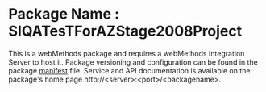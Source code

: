 # Package Name : SIQATesTForAZStage2008Project
This is a webMethods package and requires a webMethods Integration Server to host it. Package versioning and configuration can be found in the package [manifest](./SIQATesTForAZStage2008Project/manifest.v3) file. Service and API documentation is available on the package's home page http://&lt;server&gt;:&lt;port&gt;/&lt;packagename>.